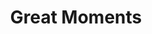 ---
title: Great Moments
year: 1929
opening_date: 1929-05-15
closing_date: 
layout: productions
image:
image_caption:
image_credit:
playbill:
category:
Theatre: Theatre Jacksonville
cast:
  He: Claude Sims, Jr.
  Celeste: Emily Kennard
  Harold: John B. Lucy
  Millie: Gertrude Smith
crew:
  Director: Gertrude F. Jacobi
  Scenery: Anne C. Lalor
  Make-up:
    - E.S. Beauchamp-Nobbs
    - F.W. Armbuster
  Staging: Irene Von Osthoff
  Stage Manager: Martin S. Fabian
understudies:
orchestra:
external_links:
---
